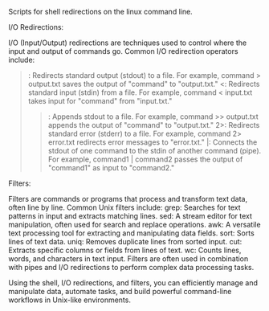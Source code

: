 Scripts for shell redirections on the linux command line.

I/O Redirections:

I/O (Input/Output) redirections are techniques used to control where the input and output of commands go.
Common I/O redirection operators include:
>: Redirects standard output (stdout) to a file. For example, command > output.txt saves the output of "command" to "output.txt."
<: Redirects standard input (stdin) from a file. For example, command < input.txt takes input for "command" from "input.txt."
>>: Appends stdout to a file. For example, command >> output.txt appends the output of "command" to "output.txt."
2>: Redirects standard error (stderr) to a file. For example, command 2> error.txt redirects error messages to "error.txt."
|: Connects the stdout of one command to the stdin of another command (pipe). For example, command1 | command2 passes the output of "command1" as input to "command2."



Filters:

Filters are commands or programs that process and transform text data, often line by line.
Common Unix filters include:
grep: Searches for text patterns in input and extracts matching lines.
sed: A stream editor for text manipulation, often used for search and replace operations.
awk: A versatile text processing tool for extracting and manipulating data fields.
sort: Sorts lines of text data.
uniq: Removes duplicate lines from sorted input.
cut: Extracts specific columns or fields from lines of text.
wc: Counts lines, words, and characters in text input.
Filters are often used in combination with pipes and I/O redirections to perform complex data processing tasks.

Using the shell, I/O redirections, and filters, you can efficiently manage and manipulate data, automate tasks, and build powerful command-line workflows in Unix-like environments.
